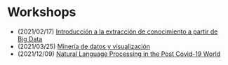 # Workshops

* (2021/02/17) [Introducción a la extracción de conocimiento a partir de Big Data](https://github.com/d-tomas/workshops/tree/main/20210217)
* (2021/03/25) [Minería de datos y visualización](https://github.com/d-tomas/workshops/tree/main/20210325)
* (2021/12/09) [Natural Language Processing in the Post Covid-19 World](https://github.com/d-tomas/workshops/tree/main/20211209)
